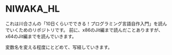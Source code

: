 # NIWAKA_HL
これは川合さんの「10日くらいでできる！プログラミング言語自作入門」を読んでいくためのリポジトリです。
前に、x86のJit編まで読んだことありますが、x64のJit編までを読んでいきます。

<p>変数名を変える程度にとどめて、写経していきます。</p>